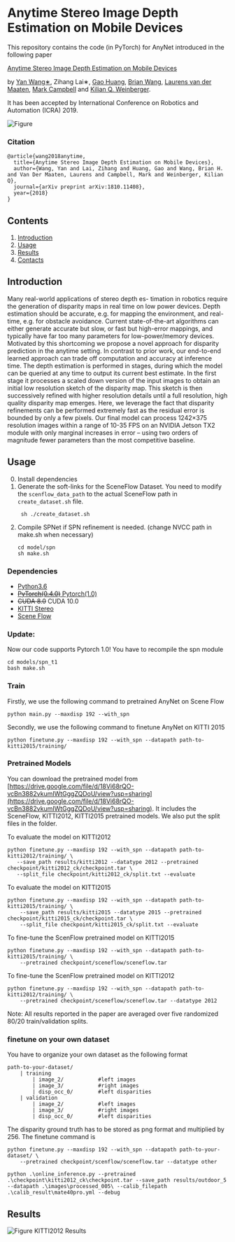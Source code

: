 # Anytime Stereo Image Depth Estimation on Mobile Devices
This repository contains the code (in PyTorch) for AnyNet introduced in the following paper

[Anytime Stereo Image Depth Estimation on Mobile Devices](https://arxiv.org/abs/1810.11408)

by [Yan Wang∗](https://www.cs.cornell.edu/~yanwang/), Zihang Lai∗, [Gao Huang](http://www.gaohuang.net/), [Brian Wang](https://campbell.mae.cornell.edu/research-group/brian-wang), [Laurens van der Maaten](https://lvdmaaten.github.io/), [Mark Campbell](https://campbell.mae.cornell.edu/) and [Kilian Q. Weinberger](http://kilian.cs.cornell.edu/).

It has been accepted by International Conference on Robotics and Automation (ICRA) 2019.

![Figure](figures/network.png)

### Citation
```
@article{wang2018anytime,
  title={Anytime Stereo Image Depth Estimation on Mobile Devices},
  author={Wang, Yan and Lai, Zihang and Huang, Gao and Wang, Brian H. and Van Der Maaten, Laurens and Campbell, Mark and Weinberger, Kilian Q},
  journal={arXiv preprint arXiv:1810.11408},
  year={2018}
}
```

## Contents

1. [Introduction](#introduction)
2. [Usage](#usage)
3. [Results](#results)
4. [Contacts](#contacts)

## Introduction

Many real-world applications of stereo depth es- timation in robotics require the generation of disparity maps in real time on low power devices. Depth estimation should be accurate, e.g. for mapping the environment, and real-time, e.g. for obstacle avoidance. Current state-of-the-art algorithms can either generate accurate but slow, or fast but high-error mappings, and typically have far too many parameters for low-power/memory devices. Motivated by this shortcoming we propose a novel approach for disparity prediction in the anytime setting. In contrast to prior work, our end-to-end learned approach can trade off computation and accuracy at inference time. The depth estimation is performed in stages, during which the model can be queried at any time to output its current best estimate. In the first stage it processes a scaled down version of the input images to obtain an initial low resolution sketch of the disparity map. This sketch is then successively refined with higher resolution details until a full resolution, high quality disparity map emerges. Here, we leverage the fact that disparity refinements can be performed extremely fast as the residual error is bounded by only a few pixels. Our final model can process 1242×375 resolution images within a range of 10-35 FPS on an NVIDIA Jetson TX2 module with only marginal increases in error – using two orders of magnitude fewer parameters than the most competitive baseline.


## Usage
0. Install dependencies
1. Generate the soft-links for the SceneFlow Dataset. You need to modify the `scenflow_data_path` to the actual SceneFlow path in `create_dataset.sh` file. 
    ```shell2html
     sh ./create_dataset.sh
    ```
2. Compile SPNet if SPN refinement is needed. (change NVCC path in make.sh when necessary)
    ```
    cd model/spn
    sh make.sh
    ```
### Dependencies

- [Python3.6](https://www.python.org/downloads/)
- [~~PyTorch(0.4.0)~~ Pytorch(1.0)](http://pytorch.org)
- ~~CUDA 8.0~~ CUDA 10.0
- [KITTI Stereo](http://www.cvlibs.net/datasets/kitti/eval_stereo.php)
- [Scene Flow](https://lmb.informatik.uni-freiburg.de/resources/datasets/SceneFlowDatasets.en.html)
### Update:
Now our code supports Pytorch 1.0! 
You have to recompile the spn module
```angular2
cd models/spn_t1
bash make.sh
```

### Train
Firstly, we use the following command to pretrained AnyNet on Scene Flow

```
python main.py --maxdisp 192 --with_spn
```

Secondly, we use the following command to finetune AnyNet on KITTI 2015 

```
python finetune.py --maxdisp 192 --with_spn --datapath path-to-kitti2015/training/
```

### Pretrained Models
You can download the pretrained model from [https://drive.google.com/file/d/18Vi68rQO-vcBn3882vkumIWtGggZQDoU/view?usp=sharing](https://drive.google.com/file/d/18Vi68rQO-vcBn3882vkumIWtGggZQDoU/view?usp=sharing).
It includes the SceneFlow, KITTI2012, KITTI2015 pretrained models. We also put the split files in the folder.

To evaluate the model on KITTI2012 
```
python finetune.py --maxdisp 192 --with_spn --datapath path-to-kitti2012/training/ \
   --save_path results/kitti2012 --datatype 2012 --pretrained checkpoint/kitti2012_ck/checkpoint.tar \
   --split_file checkpoint/kitti2012_ck/split.txt --evaluate
```
To evaluate the model on KITTI2015 
```
python finetune.py --maxdisp 192 --with_spn --datapath path-to-kitti2015/training/ \
    --save_path results/kitti2015 --datatype 2015 --pretrained checkpoint/kitti2015_ck/checkpoint.tar \
    --split_file checkpoint/kitti2015_ck/split.txt --evaluate
```
To fine-tune the ScenFlow pretrained model on KITTI2015 
```
python finetune.py --maxdisp 192 --with_spn --datapath path-to-kitti2015/training/ \
    --pretrained checkpoint/sceneflow/sceneflow.tar
```
To fine-tune the ScenFlow pretrained model on KITTI2012 
```
python finetune.py --maxdisp 192 --with_spn --datapath path-to-kitti2012/training/ \
    --pretrained checkpoint/sceneflow/sceneflow.tar --datatype 2012
```
Note:  All results reported in the paper are averaged over five randomized 80/20 train/validation splits.
 
### finetune on your own dataset
You have to organize your own dataset as the following format
```angular2
path-to-your-dataset/
    | training
        | image_2/           #left images
        | image_3/           #right images
        | disp_occ_0/        #left disparities
    | validation
        | image_2/           #left images
        | image_3/           #right images
        | disp_occ_0/        #left disparities
```
The disparity ground truth has to be stored as png format and multiplied by 256.
The finetune command is 
```angular2
python finetune.py --maxdisp 192 --with_spn --datapath path-to-your-dataset/ \
    --pretrained checkpoint/scenflow/sceneflow.tar --datatype other
```

```
python .\online_inference.py --pretrained .\checkpoint\kitti2012_ck\checkpoint.tar --save_path results/outdoor_5 --datapath .\images\processed_005\ --calib_filepath .\calib_result\mate40pro.yml --debug
```


## Results

![Figure KITTI2012 Results](figures/results.png) 
